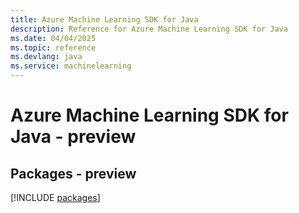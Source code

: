 ```yaml
---
title: Azure Machine Learning SDK for Java
description: Reference for Azure Machine Learning SDK for Java
ms.date: 04/04/2025
ms.topic: reference
ms.devlang: java
ms.service: machinelearning
---
```

# Azure Machine Learning SDK for Java - preview
## Packages - preview
[!INCLUDE [packages](machine-learning-index.md)]